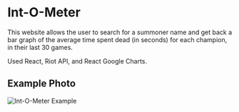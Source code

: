 # Int-O-Meter
This website allows the user to search for a summoner name and get back a bar graph of the average time spent dead (in seconds) for each champion, in their last 30 games.

Used React, Riot API, and React Google Charts.

## Example Photo
![Int-O-Meter Example](https://i.postimg.cc/SKFPJKk9/jerry.png)